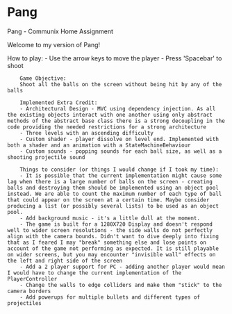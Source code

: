 # Pang
 Pang - Communix Home Assignment
 
 Welcome to my version of Pang!
 
 How to play:
        - Use the arrow keys to move the player
        - Press 'Spacebar' to shoot
        
        Game Objective:
        Shoot all the balls on the screen without being hit by any of the balls
        
        Implemented Extra Credit:
        - Architectural Design - MVC using dependency injection. As all the existing objects interact with one another using only abstract methods of the abstract base class there is a strong decoupling in the code providing the needed restrictions for a strong architecture
        - Three levels with an ascending difficulty 
        - Custom shader - player dissolve on level end. Implemented with both a shader and an animation with a StateMachineBehaviour
        - Custom sounds - popping sounds for each ball size, as well as a shooting projectile sound
        
        Things to consider (or things I would change if I took my time):
        - It is possible that the current implementation might cause some lag when there is a large number of balls on the screen - creating balls and destroying them should be implemented using an object pool instead. We are able to count the maximum number of each type of ball that could appear on the screen at a certain time. Maybe consider producing a list (or possibly several lists) to be used as an object pool.
        - Add background music - it's a little dull at the moment.
        - The game is built for a 1280X720 Display and doesn't respond well to wider screen resolutions - the side walls do not perfectly align with the camera bounds. Didn't want to dive deeply into fixing that as I feared I may "break" something else and lose points on account of the game not performing as expected. It is still playable on wider screens, but you may encounter "invisible wall" effects on the left and right side of the screen
        - Add a 2 player support for PC - adding another player would mean I would have to change the current implementation of the PlayerController
        - Change the walls to edge colliders and make them "stick" to the camera borders
        - Add powerups for multiple bullets and different types of projectiles

